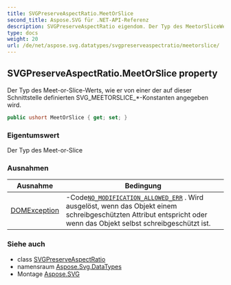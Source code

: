 ```yaml
---
title: SVGPreserveAspectRatio.MeetOrSlice
second_title: Aspose.SVG für .NET-API-Referenz
description: SVGPreserveAspectRatio eigendom. Der Typ des MeetorSliceWerts wie er von einer der auf dieser Schnittstelle definierten SVG_MEETORSLICE_Konstanten angegeben wird.
type: docs
weight: 20
url: /de/net/aspose.svg.datatypes/svgpreserveaspectratio/meetorslice/
---
```

## SVGPreserveAspectRatio.MeetOrSlice property

Der Typ des Meet-or-Slice-Werts, wie er von einer der auf dieser Schnittstelle definierten SVG_MEETORSLICE_*-Konstanten angegeben wird.

```csharp
public ushort MeetOrSlice { get; set; }
```

### Eigentumswert

Der Typ des Meet-or-Slice

### Ausnahmen

| Ausnahme | Bedingung |
| --- | --- |
| [DOMException](../../../aspose.svg.dom/domexception/) | -Code[`NO_MODIFICATION_ALLOWED_ERR`](../../../aspose.svg.dom/domexception/no_modification_allowed_err/) . Wird ausgelöst, wenn das Objekt einem schreibgeschützten Attribut entspricht oder wenn das Objekt selbst schreibgeschützt ist. |

### Siehe auch

* class [SVGPreserveAspectRatio](../)
* namensraum [Aspose.Svg.DataTypes](../../svgpreserveaspectratio/)
* Montage [Aspose.SVG](../../../)


